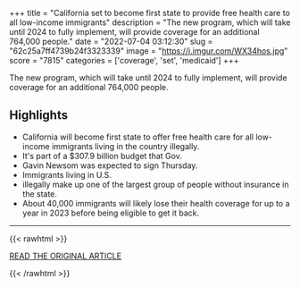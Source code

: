 +++
title = "California set to become first state to provide free health care to all low-income immigrants"
description = "The new program, which will take until 2024 to fully implement, will provide coverage for an additional 764,000 people."
date = "2022-07-04 03:12:30"
slug = "62c25a7ff4739b24f3323339"
image = "https://i.imgur.com/WX34hos.jpg"
score = "7815"
categories = ['coverage', 'set', 'medicaid']
+++

The new program, which will take until 2024 to fully implement, will provide coverage for an additional 764,000 people.

## Highlights

- California will become first state to offer free health care for all low-income immigrants living in the country illegally.
- It's part of a $307.9 billion budget that Gov.
- Gavin Newsom was expected to sign Thursday.
- Immigrants living in U.S.
- illegally make up one of the largest group of people without insurance in the state.
- About 40,000 immigrants will likely lose their health coverage for up to a year in 2023 before being eligible to get it back.

---

{{< rawhtml >}}
  <p class="article-category">
    <a target="_blank" href="https://www.cbsnews.com/news/immigration-free-health-care-california/">READ THE ORIGINAL ARTICLE</a>
  </p>
{{< /rawhtml >}}
